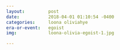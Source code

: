 ```yaml
---
layout:         post
date:           2018-04-01 01:10:54 -0400
categories:     loona oliviahye
era-or-event:   egoist
img:            loona-olivia-egoist-1.jpg

---
```

